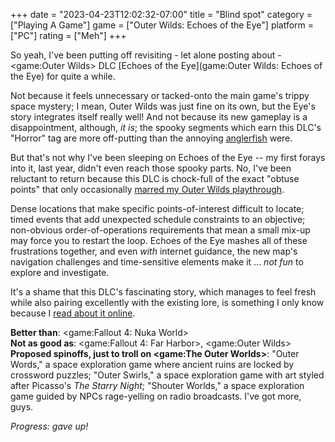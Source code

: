 +++
date = "2023-04-23T12:02:32-07:00"
title = "Blind spot"
category = ["Playing A Game"]
game = ["Outer Wilds: Echoes of the Eye"]
platform = ["PC"]
rating = ["Meh"]
+++

So yeah, I've been putting off revisiting - let alone posting about - <game:Outer Wilds> DLC [Echoes of the Eye](game:Outer Wilds: Echoes of the Eye) for quite a while.

Not because it feels unnecessary or tacked-onto the main game's trippy space mystery; I mean, Outer Wilds was just fine on its own, but the Eye's story integrates itself really well!  And not because its new gameplay is a disappointment, although, <i>it is</i>; the spooky segments which earn this DLC's "Horror" tag are more off-putting than the annoying <a href="https://outerwilds.fandom.com/wiki/Anglerfish">anglerfish</a> were.

But that's not why I've been sleeping on Echoes of the Eye -- my first forays into it, last year, didn't even reach those spooky parts.  No, I've been reluctant to return because this DLC is chock-full of the exact "obtuse points" that only occasionally [marred my Outer Wilds playthrough](%site.BaseURL%2022/07/24/spaceloop/).

Dense locations that make specific points-of-interest difficult to locate; timed events that add unexpected schedule constraints to an objective; non-obvious order-of-operations requirements that mean a small mix-up may force you to restart the loop.  Echoes of the Eye mashes all of these frustrations together, and even <i>with</i> internet guidance, the new map's navigation challenges and time-sensitive elements make it ... <i>not fun</i> to explore and investigate.

It's a shame that this DLC's fascinating story, which manages to feel fresh while also pairing excellently with the existing lore, is something I only know because I <a href="https://outerwilds.fandom.com/wiki/The_Stranger\%27s_inhabitants">read about it online</a>.

<b>Better than</b>: <game:Fallout 4: Nuka World>  
<b>Not as good as</b>: <game:Fallout 4: Far Harbor>, <game:Outer Wilds>  
<b>Proposed spinoffs, just to troll on <game:The Outer Worlds></b>: "Outer Words," a space exploration game where ancient ruins are locked by crossword puzzles; "Outer Swirls," a space exploration game with art styled after Picasso's <i>The Starry Night</i>; "Shouter Worlds," a space exploration game guided by NPCs rage-yelling on radio broadcasts.  I've got more, guys.

<i>Progress: gave up!</i>
